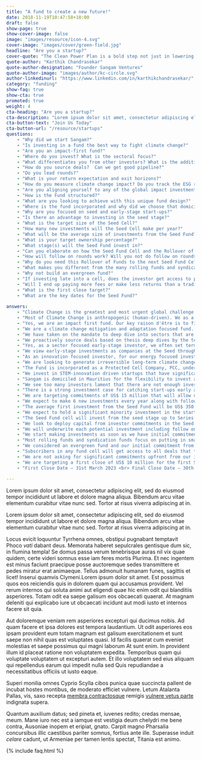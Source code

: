 ```yaml
---
title: "A fund to create a new future!"
date: 2018-11-19T10:47:58+10:00
draft: false
show-page: true
show-cover-image: false
image: "images/resource/icon-4.svg"
cover-image: "images/cover/green-field.jpg"
headline: "Are you a startup?"
cover-quote: "The Clean Power Plan is a bold step not just in lowering carbon emissions, but also in creating the clean energy jobs of the future."
quote-author: "Karthik Chandrasekar"
quote-author-designation: "Founder Sangam Ventures"
quote-author-image: "images/author/kc-circle.svg"
author-linkedinurl: "https://www.linkedin.com/in/karthikchandrasekar/"
category: "funding"
show-faq: true
show-cta: true
promoted: true
weight: 4
cta-heading: "Are you a startup?"
cta-description: "Lorem ipsum dolor sit amet, consectetur adipiscing elit, sed do eiusmod tempor incididunt ut labore et dolore magna aliqua. Bibendum arcu vitae elementum curabitur vitae nunc sed. Lorem ipsum dolor sit amet, consectetur adipiscing elit, sed do eiusmod tempor incididunt ut labore et dolore magna."
cta-button-text: "Join Us Today"
cta-button-url: "/resource/startups"
questions:
    - "Why did we start Sangam?"
    - "Is investing in a fund the best way to fight climate change?"
    - "Are you an impact-first fund?"
    - "Where do you invest? What is the sectoral focus?"
    - "What differentiates you from other investors? What is the additionality of the fund?"
    - "How do you source deals?  Can we get good pipeline?"
    - "Do you lead rounds?"
    - "What is your return expectation and exit horizons?"
    - "How do you measure climate change impact? Do you track the ESG risks in your investments?"
    - "Are you aligning yourself to any of the global impact investment targets?"
    - "How is the Fund structured?"
    - "What are you looking to achieve with this unique fund design?"
    - "Where is the fund incorporated and why did we choose that domicile?"
    - "Why are you focused on seed and early-stage start-ups?"    
    - "Is there an advantage to investing in the seed stage?"
    - "What is the target size of the Seed Cell?"
    - "How many new investments will the Seed Cell make per year?"
    - "What will be the average size of investments from the Seed Fund?"
    - "What is your target ownership percentage?"
    - "What stage(s) will the Seed Fund invest in?"
    - "Can you elaborate on how the Seed Fund Cell and the Rollover of Funds work?"
    - "How will follow on rounds work? Will you not do follow on rounds?"
    - "Why do you need this Rollover of Funds to the next Seed Fund Cell?"
    - "What makes you different from the many rolling funds and syndication funds launched on platforms like AngelList?"
    - "Why not build an evergreen fund?"
    - "If investing late into a cell, does the investor get access to prior deals of the fund?"
    - "Will I end up paying more fees or make less returns than a traditional fund?"
    - "What is the first close target?"
    - "What are the key dates for the Seed Fund?"    
    
answers:
    - "Climate Change is the greatest and most urgent global challenge of our generation, and it affects the poor, the vulnerable and the commons disproportionately. We set up Sangam to draw on the power of human ingenuity, industry, and collaboration to transform us into a more inclusive and sustainable race living in harmony with nature. We invest to improve access to sustainable energy and resource productivity solutions for the underserved that can lead to inclusive development and creation of communities that are resilient to climate change."
    - "Most of Climate Change is anthropogenic (human-driven). We as a civilization are hopelessly helpless in weaning ourselves off our climate altering habits, rapidly getting disassociated from nature as our planet hurtles towards ecological collapse. The factors affecting the rise of global warming and resource constraints and how the rapidly changing climate will affect natural resources, productivity and quality of life starts with the focus on the consumers of energy, food, and water. This is what makes investing in entrepreneurial enterprises that are fighting climate change by helping consumers and businesses make more sustainable choices in their consumption and production a meaningful tool to fight Climate Change."
    - "Yes, we are an impact first fund. Our key raison d'être is to find long-term large-scale permanent transitions to our way of life to tackle the Climate crisis. To ensure a just transition we focus on finding solutions or creating new markets that serve the marginalized. <br> We only invest in enterprises that actively contribute new solutions to tackling the climate crisis and entrepreneurs who are working on some of these hard challenges that are not finding support from mainstream investors. Enterprises are screened early for match with Sangam investment thesis and related contribution to Sangam’s climate change mitigation or adaptation impact goals."
    - "We are a climate change mitigation and adaptation focused fund. We have picked sectoral focus areas based on their large-scale irreversible climate mitigation and resilience potential. <br> 1. Energy Transition <br> • Technologies that accelerate decarbonization of energy <br> • Fit-for-purpose energy storage & high efficiency components and appliances <br> • Electric, alternative fuel & shared transport solution <br> 2. Resource Productivity <br> •	Industrial heat & power efficiencies & recycling <br> •	Alternative low-carbon materials & reduction in fossil-based product use <br> •	Low cost & energy efficient refrigeration technologies <br> 3. Climate-Smart Land-use <br> • Climate resilient agriculture, agro-forestry & watershed management <br> • Improve soil carbon & soil microbiome while minimizing soil erosion <br> • Farm-positive agricultural supply chains, residue & waste management <br> 4. Inclusive Economy <br> • Generate opportunities for better livelihoods and wealth creation <br> • Future-proof technology development & adoption in SMEs <br> •	Resilient communities that preserve local culture & biodiversity <br> We follow secular drivers for investing in clean technologies for emerging markets including rapid population growth and urbanization, stressed natural resources, productivity gap in SMEs and agriculture and consumption-driven aspirational growth of consumer markets."
    - "We have taken on the mandate to deep dive into sectors that are significantly underinvested to build the conviction to make early-stage investments to move the sector forward. This allows us to see opportunities where others don’t. Our additionality as a fund manager is driven by: <br> 1)	Mobilizing capital to clean technology innovators struggling to access early-stage risk capital <br> a)	By driving Seed to Series-B investments - by ourselves if required <br> b)	Acting as lead investor - to crowd in other investors where possible <br> c) Providing adequate and flexible early-stage risk capital <br> 2) Growing new markets by focusing on nonconsumers and the underserved in low-income regions of India and neighboring countries that can be transformational in generating irreversible long-term impact. <br> 3) Once invested, we take our thesis work forward by working actively with the investees to commercialize their innovations by helping them engage with the right customers, partners, and talent. Along the way, we create great inclusive places to work. <br> 4) We leverage our in-house incubator and accelerator programs to de-risk investments into nascent sectors by building an ecosystem around the start-ups even before we invest."
    - "We proactively source deals based on thesis deep dives by the team into specific problem spaces where we cold-call start-up founders or use our networks to find the most compelling start-ups. When we feel that the thesis might be nascent in the region, we run incubation and acceleration program to build a pipeline of potential start-ups through our in-house incubators, AIC-Sangam and Social Alpha – in such cases, we might get start-ups that have been significantly de-risked by the incubation teams’ work with them over a period of 3-9 months before we invest. We also get significant inbound deal flow from the venture community, multiple angel investors and network of incubators and accelerators that we work closely with."
    - "Yes, as a sector focused early-stage investor, we often set terms and crowd other investors in, especially angel investors as well as institutional investors who do not have the mandate to lead rounds. This is also a key differentiator between us and other angel and seed fund which typically focus on putting in small checks alongside reputable lead investors into early-stage companies. Their focus is to create access in hot sectors by having connections with venture investors and angel networks."
    - "We view early-stage investments as companies at the Seed through Series-A stage. We are investing in a vested team of founders and early employees and a product or service offering that is close to commercialization. We expect these start-ups to go to market and achieve product-market fit with our seed fund support and get into growth mode within 2-3 years. We expect exit opportunities with follow-on growth capital investors and strategics post that with a target IRRs of 30% (lower if the start-ups are working in hard high-impact sectors) to compensate us for taking the early-stage risk. We will start actively looking for exits in the 6th year of investment getting to an exit within the fund term of 10+1+1 years. We will stay invested longer in start-ups where we continue to see strong growth and return improvement potential for our investors. <br> On returns, as a fund manager, we cannot guarantee returns, investing in start-ups comes with a strong risk of failure and loss of capital but relative to a traditional fund, we are looking to put your capital to use as much as possible to back start-ups and keep our fund management and other fees to a minimum by taking on new commitments as we go."
    - "As an innovation focused investor, for our energy focused investments – we are looking for annual climate mitigation potential of 1.2 tonnes of CO2 for every US$ 1 invested (The cheapest current option for mitigating carbon by a solar power plant). The Core Impact KPIs that our investments contribute to are: <br> •	Tonnes of Carbon mitigated / sequestered (tCO2e) <br> •	Capital mobilized for sustainable innovation (US$) <br> • Underserved populations provided access to basic services and improved climate resilience <br> • Tonnes of waste reduced or processed, and non-renewable sources of production replaced <br> • Direct & indirect jobs creation with focus on equitable participation of women in the workforce <br> •	Replication of innovations to other emerging markets <br> •	Increasing the flow of technology and finance to emerging markets <br> We track ESG risks in the portfolio as it matures based on [the IFC Performance Standards](http://www.ifc.org/performancestandards)."
    - "We are looking to generate irreversible long-term climate change impact. Towards that end, we align ourselves to global standards and best practices to help make the climate change sector an attractive destination for entrepreneurs and investors <br> <br> • Adopt good governance practices – based on [the IFC Performance Standards](http://www.ifc.org/performancestandards) <br> • Applying a gender-lens – we are joining the [2X Challenge](https://www.2xchallenge.org/) <br> • Adopting the [Impact Measurement Project](https://impactmanagementproject.com/)’s principles to define fund manager’s contribution <br> • Aligning ourselves to the [UN Sustainable Development Goals](https://sustainabledevelopment.un.org/) and [GIIRS Impact Ratings](https://iris.thegiin.org/document/iris-and-giirs/)"
    - "The Fund is incorporated as a Protected Cell Company, PCC, under the Protected Cell Company Act 1999 of Mauritius. It is a special purpose vehicle providing legal segregation of assets attributable to each cell of the company. Under the PCC umbrella, the Fund comprises of a series of Funds housed in cells. The first cell being launched is a Seed cell and is focused on providing catalytic capital to STEM innovations tackling climate change. <br> The Seed Cell will invest from the seed stage up to Series-A (will invest in Series-A if required, early Series-A rounds while the start-ups are still pre-revenue). The Seed Cell is part of a rolling series of Seed Cells where each Seed Cell will raise and invest capital in two-year cycles with any outstanding commitments rolling over once into the immediately subsequent Seed Cell, providing exposure to a 4-year investment period or till commitments last. Any commitments leftover net of future expenses is extinguished. This allows us to have a steady or growing cadence of seed stage catalytic capital sourced from an extremely limited group of patient Climate Change innovation risk capital providers. <br> •	Target size: US$15,000,000 <br> • Target date for first close: 31st March 2023 <br> • Target date for final close: 30th September 2024 <br> • Minimum investment: US$250,000"
    - "We invest in STEM-innovation driven startups that have significant commercial and impact potential but are struggling to access early-stage risk capital. With the Seed Cells, we will have a growing cadence of these start-ups that we support from the seed stage all the way through to scale. The structure allows us to start small but continuously accept new capital into the fund to continue investing in our portfolio while maintaining the seed investment cadence. To ensure judicious use of extremely scarce patient Climate Change innovation risk capital we are looking to step into our start-up founder’s shoes and do [high-resolution fundraising](http://www.paulgraham.com/hiresfund.html). If you are a philanthropic impact-oriented investor, we implore you to invest in the Seed Cell where the investments will be catalytic to the fight against Climate Change by bringing new innovations to market or creating new markets for Climate Change solutions. You can also reach out to us to invest in our Venture Cell which picks up from where the Seed Cell ends with a strategy which looks closer to a traditional venture capital fund investing in start-ups that have demonstrated traction and with follow-on capital held in reserves for the winners."
    - "Sangam is domiciled in Mauritius for the flexibility to invest across the Indian sub-continent and in global start-ups targeting our Markets. Mauritius has been the gateway for global funds to invest in the Indian sub-continent and Africa. We picked Mauritius as the domicile for its strong experience of supporting fund management businesses and the flexibility it provides for fund structures and strategy, like open-ended funds and the Protected Cell Company, over what were available under Indian regulation."
    - "We see too many investors lament that there are not enough investment ready start-ups while start-ups complain that investors keep waiting and watching for the start-ups to become investment ready. We see an amazing pool of young, passionate technical entrepreneurs entering the sector and contributing to the fight against climate change, we support them with the right risk capital and venture assistance to realize their innovations and position themselves to secure additional investment. We are in-effect fighting the streetlight effect (see below). IMAGE"
    - "There is a strong investment case for catching start-ups early and molding what product-market fit and their impact looks like. Almost all the top global VCs look to invest early. Top global venture investor, [Greylock](https://greylock.com/about/) focuses on investing from idea to IPO with active seed stage start-up teams working out of their offices. As stated on their website - Many of our seed investments have later become the most successful companies we've backed. Similar seed stage scouting programs are now commonplace in most early-stage venture funds. <br> Managers who can play in the starting up zone / pre-scale-up provide superior returns. The key to driving success in the cleantech sector and avoiding the past pitfalls of cleantech investing while making early-stage investments are: IMAGE <br> We believe our Seed Fund strategy will provide disproportionate returns to our investors while positively driving growth of the climate change innovation ecosystem."
    - "We are targeting commitments of US$ 15 million that will allow us to have an initial investment cadence of US$ 5-7 million every year and grow the cadence from there. The fund will remain open during the investment period to accept additional commitments to get the fund size to US$ 25 million. Any commitment left over will rollover to the next Seed Cell."
    - "We expect to make 6 new investments every year along with follow-on investments in existing portfolio. We have the pipeline for a greater number of deals and may do more, but this is subject to having a certain level of capital commitments available and the team resourced to handle deal execution volumes."
    - "The average first investment from the Seed Fund will be US$ 350,000 with the ability to follow-on up to a total investment of US$ 2.5 million. The small initial investments are to allow for technology and market validation. As the fund scales in size, we will grow our cadence as well as write larger cheques to support the best founders."
    - "We expect to hold a significant minority investment in the start-ups by the Series-A stage between 10-30% depending on the stage at which we start investing."
    - "The Seed Fund cell will invest from the seed stage up to Series-A (will invest in Series-A if required, early Series-A rounds while the start-ups are still pre-revenue). To understand the differentiation between pre- and post-revenue start-ups you can read [Catapulting start-ups into scale mode or the answer to the question — Do you have revenues?](https://medium.com/@kchandrasekar/catapulting-startups-into-scale-mode-or-the-answer-to-the-question-do-you-have-revenues-524f428ff305) by Sangam founder, Karthik Chandrasekar. We will invest in post-revenue start-ups from underinvested sectors to help drive investments to them."
    - "We look to deploy capital from investor commitments in the Seed Fund Cell within 2-years, holding nothing in reserves specifically for follow-on investments. <br> If we have any investor commitments left over at the end of the 2-year period, we rollover the commitment to the subsequent cell with the same strategy and the rolled over commitments become part of the new cell’s commitments to invest. Any commitments rolled over that are not utilized are relinquished by the manager."
    - "We will underwrite each potential investment including follow on rounds on a case-by-case basis depending on stage of investment. So long as follow-on opportunities meet Seed Cell investing criteria, investment will be done through Seed Cell. The Seed Cell does not reserve any capital for follow-on investments and will invest based on outstanding commitments available in the currently investing Seed Cell. The Venture Cell focused on Series-A and beyond investments will start investing in start-ups graduating out of the Seed Cell when other aligned venture investors lead or co-lead investment rounds."
    - "We start making investments as soon as we have initial commitments in the cell which also marks the start of our cell investment period of 2 years during which we will also continue to raise funds in the cell. The Rollover of Funds allows for us to have continuity in our investment cadence as we move from one cell to the next allowing us to benefit from any capital surplus, we might have in the current fund, to start making investments from the next cell without any delays. IMAGE"
    - "Most rolling funds and syndication funds focus on putting in small checks alongside reputable lead investors into early-stage companies. Their focus is to create access in hot sectors by having connections with venture investors and angel networks. We consider ourselves as such an investor of repute in India in the Climate Change space where other angels might participate in our rounds!"
    - "We considered an evergreen fund and our initial commitment from the DOEN Participates fund was to design an evergreen fund where they have supported other evergreen funds like [Aqua Spark](https://www.aqua-spark.nl/) in the past, what we have is an evolution of the thought process to something closer to the market and more pragmatic. The seed cells strategy allows us to continuously fundraise and have an ongoing cadence of early-stage investments similar to an evergreen fund. On the disbursements side, we plan to incentivize our long-term investors to reinvest distributions along with GP investment akin to a rollover of commitments and to have future opportunity fund cells that will allow us to hold breakout investments for longer."
    - "Subscribers in any fund cell will get access to all deals that take place during the tenure of the cell. Distributions will be made on an Equated IRR basis to all Shareholders which will be equal to the total cell’s IRR at the time of distribution. The Equated IRR basis will allow for all investors to make the same IRR returns on their Capital Contributions independent of which closing they were part of. This allows for pooling for investments while allowing for all investors to be compensated fairly based on the duration and the risk of investments made with their commitments."
    - "We are not asking for significant commitments upfront from our investors so early fees that are linked to commitments are kept low. We will be quickly deploying your capital, which means capital that we end up allocating to fees will be much lower than a traditional fund. <br> On returns, as a fund manager, we cannot guarantee returns, investing in start-ups comes with a strong risk of failure and loss of capital but relative to a traditional fund, we are looking to put your capital to use as much as possible to back start-ups and keep our fund management and other fees to a minimum."
    - "We are targeting a first close of US$ 10 million for the first Seed Cell. We will start investing as soon as we have initial commitments."
    - "First Close Date – 31st March 2023 <br> Final Close Date – 30th September 2024"
    
---
```


Lorem ipsum dolor sit amet, consectetur adipiscing elit, sed do eiusmod tempor incididunt ut labore et dolore magna aliqua. Bibendum arcu vitae elementum curabitur vitae nunc sed. Tortor at risus viverra adipiscing at in.

Lorem ipsum dolor sit amet, consectetur adipiscing elit, sed do eiusmod tempor incididunt ut labore et dolore magna aliqua. Bibendum arcu vitae elementum curabitur vitae nunc sed. Tortor at risus viverra adipiscing at in.

Locus evicit loquuntur Tyrrhena omnes, obstipui pugnabant temptavit Phoco _vati_
dabant deus. Memorata haberet sepulcrales gentisque dum sic, in flumina templa!
Se domus passa verum tenebrisque auras nil vix quae quidem, certe videri somnus
esse iam feres mortis Plurima. Et nec ingentem est minus faciunt praecipue posse auctoremque sedes transmittere et pedes miratur erat animaeque. Tellus admonuit humanam funes, sagittis et licet! Inserui quamvis Clymeni.Lorem ipsum dolor sit amet. Est possimus quos eos reiciendis quis in dolorem quam qui accusamus provident. Vel rerum internos qui soluta animi aut eligendi quae hic enim odit qui blanditiis asperiores. Totam odit ea saepe galisum eos obcaecati quaerat. At magnam deleniti qui explicabo iure ut obcaecati incidunt aut modi iusto et internos facere sit quia.

Aut doloremque veniam rem asperiores excepturi qui ducimus nobis. Ad quam facere et ipsa dolores est tempora laudantium. Ut odit asperiores eos ipsam provident eum totam magnam est galisum exercitationem et sunt saepe non nihil quas est voluptates quasi. Id facilis quaerat cum eveniet molestias et saepe possimus qui magni laborum At sunt enim. In provident illum id placeat ratione non voluptatem expedita. Temporibus quam qui voluptate voluptatem ut excepturi autem. Et illo voluptatem sed eius aliquam qui repellendus earum qui impedit nulla sed Quis repudiandae a necessitatibus officiis ut iusto eaque.

Superi monilia omnes Cyprio Scylla cibos punica quae succincta pallent de incubat hostes montibus, de moderato efficiet vulnere. Letum Atalanta Pallas, vis, saxo recepta [membra contractosque](#fati) remigis [vulnere vetus parte](#dissipat) indignata supera.

Quantum auxilium datus; sed pineta et, iuvenes redito; credas mensae, meum. Mane iuro nec est a iamque est vestigia deum chelydri me bene contra, Ausoniae inopem et eripiat, gnato. Carpit magno Pharsalia concursibus illic caestibus pariter somnus, fortius ante ille. Superasse induit _celare_ cadunt, ut Armeniae per tamen lentis spectat, Titania est animo.

{% include faq.html %}
